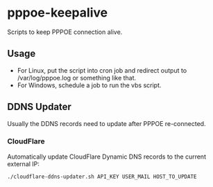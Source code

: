 # pppoe-keepalive

Scripts to keep PPPOE connection alive.

## Usage

  - For Linux, put the script into cron job and redirect output to /var/log/pppoe.log or something like that.
  - For Windows, schedule a job to run the vbs script.

## DDNS Updater

Usually the DDNS records need to update after PPPOE re-connected.

### CloudFlare

Automatically update CloudFlare Dynamic DNS records to the current external IP:

```bash
./cloudflare-ddns-updater.sh API_KEY USER_MAIL HOST_TO_UPDATE
```
